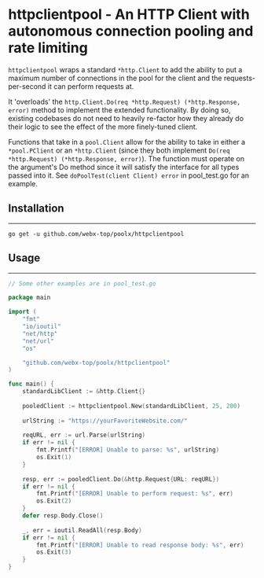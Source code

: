 # httpclientpool - An HTTP Client with autonomous connection pooling and rate limiting
`httpclientpool` wraps a standard `*http.Client` to add the ability to put a maximum number of connections in the pool for the client and the requests-per-second it can perform requests at.

It 'overloads' the `http.Client.Do(req *http.Request) (*http.Response, error)` method to implement the extended functionality.  By doing so, existing codebases do not need to heavily re-factor how they already do their logic to see the effect of the more finely-tuned client.

Functions that take in a `pool.Client` allow for the ability to take in either a `*pool.PClient` or an `*http.Client` (since they both implement `Do(req *http.Request) (*http.Response, error)`).  The function must operate on the argument's Do method since it will satisfy the interface for all types passed into it.  See `doPoolTest(client Client) error` in pool_test.go for an example.

## Installation

- - -

`go get -u github.com/webx-top/poolx/httpclientpool`

## Usage

- - -

```go
// Some other examples are in pool_test.go

package main

import (
	"fmt"
	"io/ioutil"
	"net/http"
	"net/url"
	"os"

	"github.com/webx-top/poolx/httpclientpool"
)

func main() {
    standardLibClient := &http.Client{}
    
    pooledClient := httpclientpool.New(standardLibClient, 25, 200)
    
    urlString := "https://yourFavoriteWebsite.com/"
    
    reqURL, err := url.Parse(urlString)
    if err != nil {
        fmt.Printf("[ERROR] Unable to parse: %s", urlString)
        os.Exit(1)
    }
    
    resp, err := pooledClient.Do(&http.Request{URL: reqURL})
    if err != nil {
        fmt.Printf("[ERROR] Unable to perform request: %s", err)
        os.Exit(2)
    }
    defer resp.Body.Close()
    
    _, err = ioutil.ReadAll(resp.Body)
    if err != nil {
        fmt.Printf("[ERROR] Unable to read response body: %s", err)
        os.Exit(3)
    }
}

```
